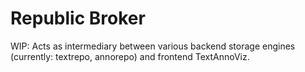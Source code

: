 # Republic Broker

WIP: Acts as intermediary between various backend storage engines (currently:
textrepo, annorepo) and frontend TextAnnoViz.

